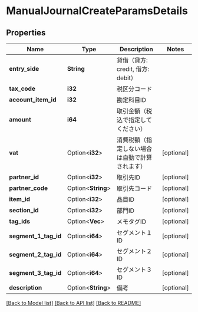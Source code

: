 # ManualJournalCreateParamsDetails

## Properties

Name | Type | Description | Notes
------------ | ------------- | ------------- | -------------
**entry_side** | **String** | 貸借（貸方: credit, 借方: debit） | 
**tax_code** | **i32** | 税区分コード | 
**account_item_id** | **i32** | 勘定科目ID | 
**amount** | **i64** | 取引金額（税込で指定してください） | 
**vat** | Option<**i32**> | 消費税額（指定しない場合は自動で計算されます） | [optional]
**partner_id** | Option<**i32**> | 取引先ID | [optional]
**partner_code** | Option<**String**> | 取引先コード | [optional]
**item_id** | Option<**i32**> | 品目ID | [optional]
**section_id** | Option<**i32**> | 部門ID | [optional]
**tag_ids** | Option<**Vec<i32>**> | メモタグID | [optional]
**segment_1_tag_id** | Option<**i64**> | セグメント１ID | [optional]
**segment_2_tag_id** | Option<**i64**> | セグメント２ID | [optional]
**segment_3_tag_id** | Option<**i64**> | セグメント３ID | [optional]
**description** | Option<**String**> | 備考 | [optional]

[[Back to Model list]](../README.md#documentation-for-models) [[Back to API list]](../README.md#documentation-for-api-endpoints) [[Back to README]](../README.md)


